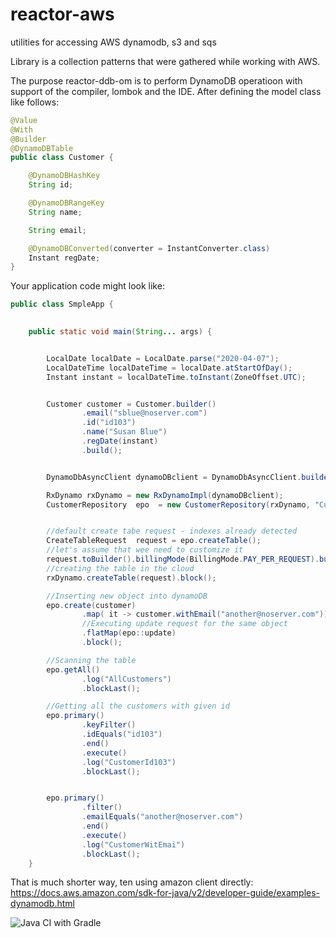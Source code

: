 # reactor-aws
utilities for accessing AWS dynamodb, s3 and sqs

Library is a collection patterns that were gathered while working with AWS. 

The purpose reactor-ddb-om is to perform  DynamoDB operatioon with support of the compiler, lombok and the IDE.
After defining the model class like follows:

```java
@Value
@With
@Builder
@DynamoDBTable
public class Customer {

    @DynamoDBHashKey
    String id;

    @DynamoDBRangeKey
    String name;

    String email;

    @DynamoDBConverted(converter = InstantConverter.class)
    Instant regDate;
}
```
Your application code might look like:
```java
public class SmpleApp {

 
    public static void main(String... args) {


        LocalDate localDate = LocalDate.parse("2020-04-07");
        LocalDateTime localDateTime = localDate.atStartOfDay();
        Instant instant = localDateTime.toInstant(ZoneOffset.UTC);


        Customer customer = Customer.builder()
                .email("sblue@noserver.com")
                .id("id103")
                .name("Susan Blue")
                .regDate(instant)
                .build();


        DynamoDbAsyncClient dynamoDBclient = DynamoDbAsyncClient.builder().region(Region.US_EAST_1).build();

        RxDynamo rxDynamo = new RxDynamoImpl(dynamoDBclient);
        CustomerRepository  epo  = new CustomerRepository(rxDynamo, "Customer");


        //default create tabe request - indexes already detected
        CreateTableRequest  request = epo.createTable();
        //let's assume that wee need to customize it
        request.toBuilder().billingMode(BillingMode.PAY_PER_REQUEST).build();
        //creating the table in the cloud
        rxDynamo.createTable(request).block();

        //Inserting new object into dynamoDB
        epo.create(customer)
                .map( it -> customer.withEmail("another@noserver.com"))
                //Executing update request for the same object
                .flatMap(epo::update)
                .block();

        //Scanning the table
        epo.getAll()
                .log("AllCustomers")
                .blockLast();

        //Getting all the customers with given id
        epo.primary()
                .keyFilter()
                .idEquals("id103")
                .end()
                .execute()
                .log("CustomerId103")
                .blockLast();


        epo.primary()
                .filter()
                .emailEquals("another@noserver.com")
                .end()
                .execute()
                .log("CustomerWitEmai")
                .blockLast();
    }
```

That is much shorter way, ten using amazon client directly: https://docs.aws.amazon.com/sdk-for-java/v2/developer-guide/examples-dynamodb.html


![Java CI with Gradle](https://github.com/rczyzewski/reactor-aws/workflows/Java%20CI%20with%20Gradle/badge.svg)
